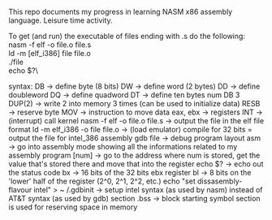 This repo documents my progress in learning NASM x86 assembly language. Leisure time activity.

To get (and run) the executable of files ending with .s do the following:\
nasm -f elf -o file.o file.s\
ld -m [elf_i386] file file.o\
./file\
echo $?\

syntax:
DB -> define byte (8 bits)
DW -> define word (2 bytes)
DD -> define doubleword
DQ -> define quadword
DT -> define ten bytes
num DB 3 DUP(2) -> write 2 into memory 3 times (can be used to initialize data)
RESB -> reserve byte
MOV -> instruction to move data
eax, ebx -> registers
INT -> (interrupt) call kernel
nasm -f elf -o file.o file.s -> output the file in the elf file format
ld -m elf_i386 -o file file.o -> (load emulator) compile for 32 bits = output the file for intel_386 assembly
gdb file -> debug program
layout asm -> go into assembly mode showing all the informations related to my assembly program
[num] -> go to the address where num is stored, get the value that's stored there and move that into the register
echo $? -> echo out the status code
bx -> 16 bits of the 32 bits ebx register
bl -> 8 bits on the 'lower' half of the register (2^0, 2^1, 2^2, etc.)
echo "set dissasembly-flavour intel" > ~ /.gdbinit -> setup intel syntax (as used by nasm) instead of AT&T syntax (as used by gdb)
section .bss -> block starting symbol section is used for reserving space in memory